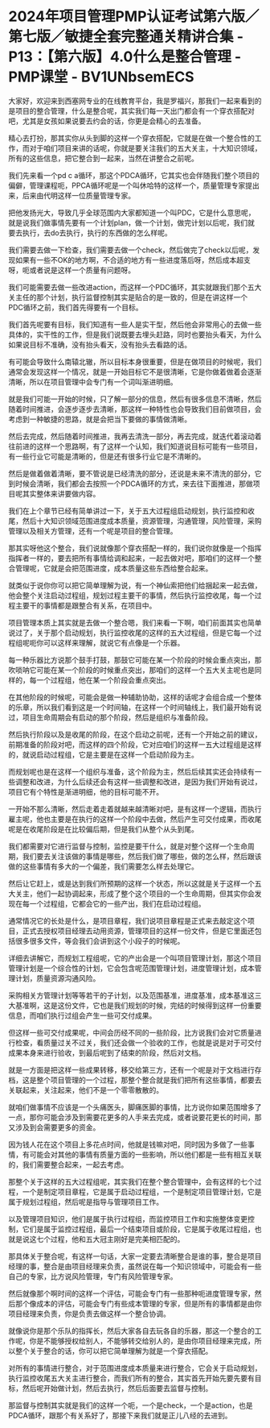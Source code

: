 # 2024年项目管理PMP认证考试第六版／第七版／敏捷全套完整通关精讲合集 - P13：【第六版】4.0什么是整合管理 - PMP课堂 - BV1UNbsemECS

大家好，欢迎来到西塞网专业的在线教育平台，我是罗福兴，那我们一起来看到的是项目的整合管理，什么是整合呢，其实我们每一天出门都会有一个穿衣搭配对吧，尤其是女孩如果说要去约会的话，你更是会精心的去准备。

精心去打扮，那其实你从头到脚的这样一个穿衣搭配，它就是在做一个整合性的工作，而对于咱们项目来讲的话呢，你就是要关注我们的五大关主，十大知识领域，所有的这些信息，把它整合到一起来，当然在讲整合之前呢。

我们先来看一个pd c a循环，那这个PDCA循环，它其实也会伴随我们整个项目的偏僻，管理课程呃，PPCA循环呢是一个叫休哈特的这样一个，质量管理专家提出来，后来由代明这样一位质量管理专家。

把他发扬光大，导致几乎全球范围内大家都知道一个叫PDC，它是什么意思呢，就是说我们做事情先要有一个计划plan，做一个计划，做完计划以后呢，我们就要去执行，去do去执行，执行的东西做的怎么样呢。

我们需要去做一下检查，我们需要去做一个check，然后做完了check以后呢，发现如果有一些不OK的地方啊，不合适的地方有一些进度落后呀，然后成本超支呀，呃或者说是这样一个质量有问题呀。

我们可能需要去做一些改进action，而这样一个PDC循环，其实就跟我们那个五大关主任的那个计划，执行监督控制其实是贴合的是一致的，但是在讲这样一个PDC循环之前，我们首先得要有一个目标。

我们首先呢要有目标，我们知道有一些人是实干型，然后他会非常用心的去做一些具体的，实干性的工作，但是我们说既要去埋头赶路，同时也要抬头看天，为什么如果说目标不准确，没有抬头看天，没有抬头去看路的话。

有可能会导致什么南辕北辙，所以目标本身很重要，但是在做项目的时候呢，我们通常会发现这样一个情况，就是一开始目标它不是很清晰，它是你做着做着会逐渐清晰，所以在项目管理中会专门有一个词叫渐进明细。

就是我们可能一开始的时候，只了解一部分的信息，然后有很多信息不清晰，然后随着时间推进，会逐步逐步去清晰，那这样一种特性也会导致我们目前做项目，会考虑到一种敏捷的思路，就是会把当下要做的事情做清晰。

然后去完成，然后随着时间推进，我再去清洗一部分，再去完成，就迭代着滚动着往前进的这样一个思路啊，有了这样一个认知，我们知道说目标可能有一些项目，有一些行业它可能是清晰的，但是还有很多行业它是不清晰的。

然后是做着做着清晰，要不管说是已经清洗的部分，还说是未来不清洗的部分，它到时候会清晰，我们都会去按照一个PDCA循环的方式，来去往下面推进，那做项目呢其实整体来讲要做内容。

我们在上个章节已经有简单讲过一下，关于五大过程组启动规划，执行监控和收尾，然后十大知识领域范围进度成本质量，资源管理，沟通管理，风险管理，采购管理以及相关方管理，还有一个呢是项目的整合管理。

那其实呀他这个整合，我们说就像那个穿衣搭配一样的，我们说你就像是一个指挥指挥者一样的，要去把所有事情给调和起来，一起去做对吧，那咱们的这样一个整合管理呢，它就是会把范围进度，成本质量这些东西给整合起来。

就类似于说你你可以把它简单理解为说，有一个神仙索把他们给捆起来一起去做，他会整个关注启动过程组，规划过程主要干的事情，然后执行监控收尾，每一个过程主要干的事情都是跟整合有关系，在项目中。

项目管理本质上其实就是去做一个整合嗯，我们来看一下啊，咱们前面其实也简单说过了，关于那个启动规划，执行监控收尾的这样的五大过程组，但是它每一个过程组呢呃你可以这样来理解，就说它有点像是一个乐器。

每一种乐器比方说那个鼓手打鼓，那鼓它可能在某一个阶段的时候会重点突出，那吹唢呐它可能在某一个阶段的时候重点突出，那咱们的这样一个五大关主呢也是同样的，每一个过程组，他在某一个阶段会重点突出。

在其他阶段的时候呢，可能会是做一种辅助协助，这样的话呢才会组合成一个整体的乐章，所以我们看到这是一个时间轴，在这样一个时间轴线上，我们最开始有说过，项目生命周期会有启动的那个阶段，然后是组织与准备阶段。

然后执行阶段以及是收尾的阶段，在这个启动之前呢，还有一个开始之前的建议，前期准备的阶段对吧，而这样的四个阶段，它对应咱们的这样一五大过程组是这样的，就说启动过程组，它是主要是在这样一个启动阶段为主。

而规划呢也是在这样一个组织与准备，这个阶段为主，然后后续其实还会持续有一些调整和改进，为什么后续还会有这样一些调整和改进，是因为我们开始有说过，项目它有个特性是渐进明细，他的目标可能不开。

一开始不那么清晰，然后走着走着就越来越清晰对吧，是有这样一个逻辑，而执行雇主呢，他也主要是在执行的这样一个阶段中去做，然后产生可交付成果，而收尾呢是在收尾阶段是在比较偏后期，但是我们从整个从头到尾。

我们都需要对它进行监督与控制，监控是要干什么，就是对整个这样一个生命周期，我们要去关注该做的事情是哪些，然后我们做了哪些，做的怎么样，然后跟该做的这些事情有多大的一个偏差，我们需要怎么样去处理它。

然后让它赶上，或是达到我们所预期的这样一个状态，所以这就是关于这样一个五大关主，他们一起协调起来，形成了整个这个项目的一个生命周期，但其实你会发现在每一个过程组，它都会它的一些产出，我们在启动过程组。

通常情况它的长处是什么，是项目章程，我们说项目章程是正式来去敲定这个项目，正式去授权项目经理去动用资源，管理项目的这样一份文件，但是它里面还包括很多很多文件，等会我们会讲到这个小段子的时候呢。

详细去讲解它，而规划工程组呢，它的产出会是一个叫项目管理计划，那这个项目管理计划是一个综合性的计划，它会包含呢范围管理计划，进度管理计划，成本管理计划，质量资源沟通风险。

采购相关方管理计划等等若干的子计划，以及范围基准，进度基准，成本基准这三大基准啊，这是这份文件，它也是我们规划的时候，完结的时候得到这样一份重要信息，而咱们执行过组会产生一些可交付成果。

但这样一些可交付成果呢，中间会历经不同的一些阶段，比方说我们会对它质量进行检查，看质量过关不过关，我们还会做一个验收的工作，也就是说是对于可交付成果本身来进行验收，到最后呢到了结束的阶段，然后对文档。

就是一方面是把这样一些成果转移，移交给第三方，还有一个呢是对于文档进行存档，这是整个项目管理的一个过程，那整个整合就是我们把所有这些事情，都要去关联起来，关注起来，他们不是一个零零散散的。

就咱们做事情不应该是一个头痛医头，脚痛医脚的事情，比方说你如果范围增多了一点，那你可能会涉及到需要花更多的人手来去完成，或者说要花更长的时间，那又涉及到会需要更多的资金。

因为钱人花在这个项目上多花点时间，他就是钱嘛对吧，同时因为多做了一些事情，有可能会对其他的事情有质量方面的一些影响，所以他们都是一些有相互关联的，我们需要整合起来，一起去考虑。

那整个关于这样的五大过程组呢，其实我们在整个整合管理中，会有这样的七个过程，一个是制定项目章程，它是属于启动过程组，一个是制定项目管理计划，它是属于规划过程组，然后呢是指导与管理项目工作。

以及管理项目知识，他们是属于执行过程组，而监控项目工作和实施整体变更控制，它们是属于监控过程组，最后一个结束项目或阶段，它是属于收尾过程组，也就是说这七个过程，他和五大冠主刚好是完美相匹配的。

那具体关于整合呢，有这样一句话，大家一定要去清晰整合是谁的事，整合是项目经理的事，整合是由项目经理来负责，虽然说在每一个知识领域中，可能会有一些自己的专家，比方说风险管理，专门有风险管理专家。

然后就像那个啊时间的这样一个评估，可能会专门有一些那种呃进度管理专家，然后那个像成本的评估，可能会专门有些成本管理的专家，但是所有的事情都是由你项目经理来负责，你是负责去做这样一个整合协调。

就像说你是那个乐队的指挥长，然后大家各自去玩各自的乐器，那这一个整合的工作呢，你是不能够授权给别人，不能够转交给别人的，是由你项目经理来完成，所以整个关于整合的话，你可以把它简单理解为就是一个穿衣搭配。

对所有的事情进行整合，对于范围进度成本质量来进行整合，它会关于启动规划，执行监控收尾五大关主进行整合，而我们所有的整合，其实首先开始先要先要有目标，然后呢开始做计划，然后去执行，然后后面要去监督与控制。

那监督与控制其实就是我们的这样一个呃，一个是check，一个是action，也是PDCA循环，跟那个有关系好了，那接下来我们就是正儿八经的去进到。

